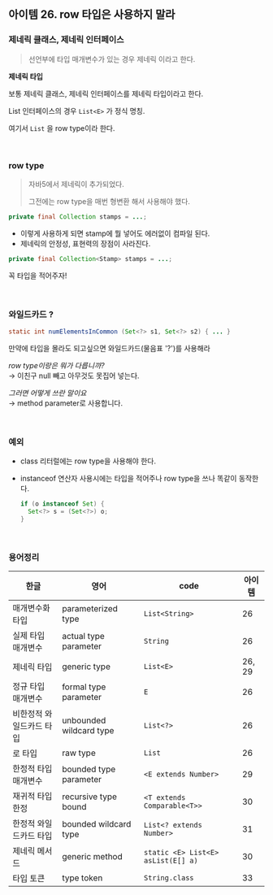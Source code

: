 ## 아이템 26. row 타입은 사용하지 말라

### 제네릭 클래스, 제네릭 인터페이스

> 선언부에 타입 매개변수가 있는 경우 제네릭 이라고 한다.

**제네릭 타입**

보통 제네릭 클래스, 제네릭 인터페이스를 제네릭 타입이라고 한다.

List 인터페이스의 경우 `List<E>` 가 정식 명칭.

여기서 `List` 을 row type이라 한다.

<br>

### row type

> 자바5에서 제네릭이 추가되었다.
>
> 그전에는 row type을 매번 형변환 해서 사용해야 했다.

```java
private final Collection stamps = ...;
```

- 이렇게 사용하게 되면 stamp에 뭘 넣어도 에러없이 컴파일 된다.
- 제네릭의 안정성, 표현력의 장점이 사라진다.

```java
private final Collection<Stamp> stamps = ...;
```

꼭 타입을 적어주자!

<br>

### 와일드카드 ?

```java
static int numElementsInCommon (Set<?> s1, Set<?> s2) { ... }
```

만약에 타입을 몰라도 되고싶으면 와일드카드(물음표 '?')를 사용해라

*row type이랑은 뭐가 다릅니까?* <br> &rarr; 이친구 null 빼고 아무것도 못집어 넣는다. <br>

*그러면 어떻게 쓰란 말이요* <br> &rarr; method parameter로 사용합니다.

<br>

###  예외

- class 리터럴에는 row type을 사용해야 한다.

- instanceof 연산자 사용시에는 타입을 적어주나 row type을 쓰나 똑같이 동작한다.<br>

  ``` java
  if (o instanceof Set) {
  	Set<?> s = (Set<?>) o;
  }
  ```

<br>

### 용어정리

| 한글                     | 영어                    | code                               | 아이템 |
| ------------------------ | ----------------------- | ---------------------------------- | ------ |
| 매개변수화 타입          | parameterized type      | `List<String>`                     | 26     |
| 실제 타입 매개변수       | actual type parameter   | `String`                           | 26     |
| 제네릭 타입              | generic type            | `List<E>`                          | 26, 29 |
| 정규 타입 매개변수       | formal type parameter   | `E`                                | 26     |
| 비한정적 와일드카드 타입 | unbounded wildcard type | `List<?>`                          | 26     |
| 로 타입                  | raw type                | `List`                             | 26     |
| 한정적 타입 매개변수     | bounded type parameter  | `<E extends Number>`               | 29     |
| 재귀적 타입 한정         | recursive type bound    | `<T extends Comparable<T>>`        | 30     |
| 한정적 와일드카드 타입   | bounded wildcard type   | `List<? extends Number>`           | 31     |
| 제네릭 메서드            | generic method          | `static <E> List<E> asList(E[] a)` | 30     |
| 타입 토큰                | type token              | `String.class`                     | 33     |

